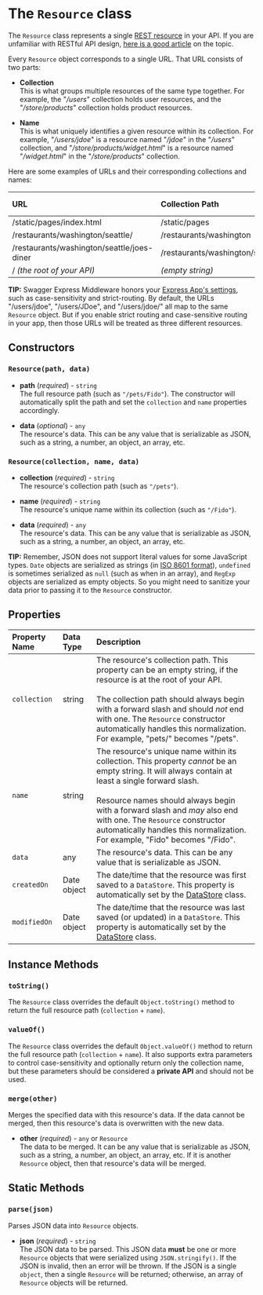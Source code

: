 The `Resource` class
============================
The `Resource` class represents a single [REST resource](http://restful-api-design.readthedocs.org/en/latest/resources.html) in your API.  If you are unfamiliar with RESTful API design, [here is a good article](http://www.thoughtworks.com/insights/blog/rest-api-design-resource-modeling) on the topic.


Every `Resource` object corresponds to a single URL.  That URL consists of two parts: 

* __Collection__<br>
This is what groups multiple resources of the same type together.  For example, the "_/users_" collection holds user resources, and the "_/store/products_" collection holds product resources.

* __Name__<br>
This is what uniquely identifies a given resource within its collection.  For example, "_/users/jdoe_" is a resource named "_/jdoe_" in the "_/users_" collection, and "_/store/products/widget.html_" is a resource named "_/widget.html_" in the "_/store/products_" collection.

Here are some examples of URLs and their corresponding collections and names:

| URL                                        | Collection Path                 | Resource Name     |
|:-------------------------------------------|:--------------------------------|:------------------|
| /static/pages/index.html                   | /static/pages                   | /index.html       | 
| /restaurants/washington/seattle/           | /restaurants/washington         | /seattle/         |
| /restaurants/washington/seattle/joes-diner | /restaurants/washington/seattle | /joes-diner       |
| / _(the root of your API)_                 | _(empty string)_                | /                 |


__TIP:__ Swagger Express Middleware honors your [Express App's settings](http://expressjs.com/4x/api.html#app.set), such as case-sensitivity and strict-routing.  By default, the URLs "/users/jdoe", "/users/JDoe", and "/users/jdoe/" all map to the same `Resource` object.  But if you enable strict routing and case-sensitive routing in your app, then those URLs will be treated as three different resources.


Constructors
-----------------------
### `Resource(path, data)`

* __path__ (_required_) - `string`<br>
The full resource path (such as `"/pets/Fido"`).  The constructor will automatically split the path and set the `collection` and `name` properties accordingly.

* __data__ (_optional_) - `any`<br>
The resource's data.  This can be any value that is serializable as JSON, such as a string, a number, an object, an array, etc.


### `Resource(collection, name, data)`

* __collection__ (_required_) - `string`<br>
The resource's collection path (such as `"/pets"`).

* __name__ (_required_) - `string`<br>
The resource's unique name within its collection (such as `"/Fido"`).

* __data__ (_required_) - `any`<br>
The resource's data.  This can be any value that is serializable as JSON, such as a string, a number, an object, an array, etc.


__TIP:__ Remember, JSON does not support literal values for some JavaScript types. `Date` objects are serialized as strings (in [ISO 8601 format](http://www.w3.org/TR/NOTE-datetime)), `undefined` is sometimes serialized as `null` (such as when in an array),  and `RegExp` objects are serialized as empty objects.  So you might need to sanitize your data prior to passing it to the `Resource` constructor.


Properties
-----------------------
| Property Name       | Data Type               | Description 
|:--------------------|:------------------------|:-------------
| `collection`        | string       | The resource's collection path.  This property can be an empty string, if the resource is at the root of your API.<br><br> The collection path should always begin with a forward slash and should _not_ end with one.  The `Resource` constructor automatically handles this normalization.  For example, "pets/" becomes "/pets".
| `name`              | string       | The resource's unique name within its collection.  This property _cannot_ be an empty string. It will always contain at least a single forward slash.<br><br>  Resource names should always begin with a forward slash and _may_ also end with one.  The `Resource` constructor automatically handles this normalization. For example, "Fido" becomes "/Fido".
| `data`              | any          | The resource's data.  This can be any value that is serializable as JSON.
| `createdOn`         | Date object  | The date/time that the resource was first saved to a `DataStore`.  This property is automatically set by the [DataStore](DataStore.md) class.
| `modifiedOn`        | Date object  | The date/time that the resource was last saved (or updated) in a `DataStore`.  This property is automatically set by the [DataStore](DataStore.md) class.


Instance Methods
-----------------------
### `toString()`
The `Resource` class overrides the default `Object.toString()` method to return the full resource path (`collection` + `name`).


### `valueOf()`
The `Resource` class overrides the default `Object.valueOf()` method to return the full resource path (`collection` + `name`).  It also supports extra parameters to control case-sensitivity and optionally return only the collection name, but these parameters should be considered a __private API__ and should not be used.


### `merge(other)`
Merges the specified data with this resource's data.  If the data cannot be merged, then this resource's data is overwritten with the new data.

* __other__ (_required_) - `any` or `Resource`<br>
The data to be merged.  It can be any value that is serializable as JSON, such as a string, a number, an object, an array, etc.  If it is another `Resource` object, then that resource's data will be merged.


Static Methods
-----------------------
### `parse(json)`
Parses JSON data into `Resource` objects.

* __json__ (_required_) - `string`<br>
The JSON data to be parsed.  This JSON data __must__ be one or more `Resource` objects that were serialized using `JSON.stringify()`.  If the JSON is invalid, then an error will be thrown.  If the JSON is a single `object`, then a single `Resource` will be returned; otherwise, an array of `Resource` objects will be returned.

